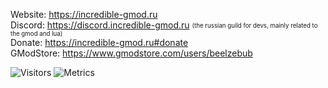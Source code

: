 Website: https://incredible-gmod.ru  
Discord: https://discord.incredible-gmod.ru <sub><sup>(the russian guild for devs, mainly related to the gmod and lua)</sup></sub>  
Donate: https://incredible-gmod.ru#donate  
GModStore: https://www.gmodstore.com/users/beelzebub  
  
<img alt="Visitors" src="https://visitor-badge.laobi.icu/badge?page_id=Be1zebub"/>  
<img alt="Metrics" src="https://github-readme-stats.vercel.app/api?username=Be1zebub"/>

